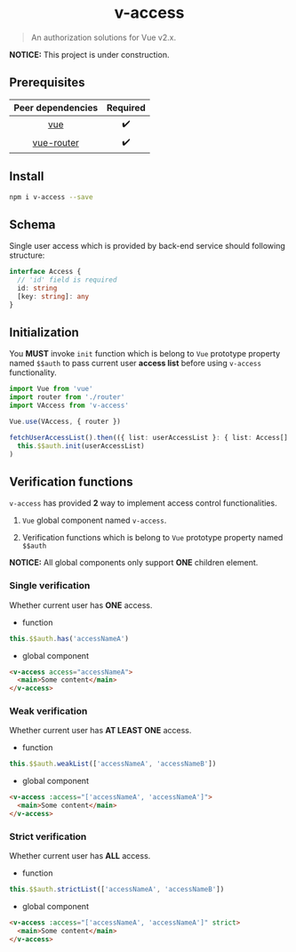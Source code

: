 <h1 align="center">v-access</h1>

> An authorization solutions for Vue v2.x.

**NOTICE:** This project is under construction.

## Prerequisites

|                   Peer dependencies                    | Required |
| :----------------------------------------------------: | :------: |
|        [vue](https://www.npmjs.com/package/vue)        |    ✔️    |
| [vue-router](https://www.npmjs.com/package/vue-router) |    ✔️    |

## Install

```bash
npm i v-access --save
```

## Schema

Single user access which is provided by back-end service should following structure:

```ts
interface Access {
  // 'id' field is required
  id: string
  [key: string]: any
}
```

## Initialization

You **MUST** invoke `init` function which is belong to `Vue` prototype property named `$$auth` to pass current user **access list** before using `v-access` functionality.

```ts
import Vue from 'vue'
import router from './router'
import VAccess from 'v-access'

Vue.use(VAccess, { router })
```

```ts
fetchUserAccessList().then(({ list: userAccessList }: { list: Access[] }) =>
  this.$$auth.init(userAccessList)
)
```

## Verification functions

`v-access` has provided **2** way to implement access control functionalities.

1. `Vue` global component named `v-access`.

1. Verification functions which is belong to `Vue` prototype property named `$$auth`

**NOTICE:** All global components only support **ONE** children element.

### Single verification

Whether current user has **ONE** access.

- function

```ts
this.$$auth.has('accessNameA')
```

- global component

```html
<v-access access="accessNameA">
  <main>Some content</main>
</v-access>
```

### Weak verification

Whether current user has **AT LEAST ONE** access.

- function

```ts
this.$$auth.weakList(['accessNameA', 'accessNameB'])
```

- global component

```html
<v-access :access="['accessNameA', 'accessNameA']">
  <main>Some content</main>
</v-access>
```

### Strict verification

Whether current user has **ALL** access.

- function

```ts
this.$$auth.strictList(['accessNameA', 'accessNameB'])
```

- global component

```html
<v-access :access="['accessNameA', 'accessNameA']" strict>
  <main>Some content</main>
</v-access>
```
